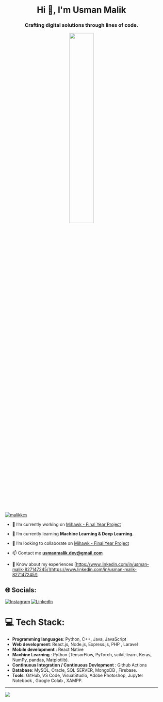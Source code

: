 <h1 align="center">Hi 👋, I'm Usman Malik</h1>
<h3 align="center">Crafting digital solutions through lines of code.</h3>


<div id="header" align ="center">
  <img src="https://i.pinimg.com/originals/09/c6/29/09c62903beeba336dc9da76eb5c9a107.gif" height="40%" width="40%">
</div>


<p align="left"> <a href="https://twitter.com/malikkcs" target="blank"><img src="https://img.shields.io/twitter/follow/malikkcs?logo=twitter&style=for-the-badge" alt="malikkcs" /></a> </p>

- 🔭 I’m currently working on [Mihawk - Final Year Project](https://github.com/usmanmalik07/Mihawk-Drone-Surveillance-System)

- 🌱 I’m currently learning **Machine Learning & Deep Learning**.

- 👯 I’m looking to collaborate on [Mihawk - Final Year Project](https://github.com/usmanmalik07/Mihawk-Drone-Surveillance-System)

- 📫 Contact me **usmanmalik.dev@gmail.com**

- 📄 Know about my experiences [https://www.linkedin.com/in/usman-malik-827147245/](https://www.linkedin.com/in/usman-malik-827147245/)


## 🌐 Socials:
[![Instagram](https://img.shields.io/badge/Instagram-%23E4405F.svg?logo=Instagram&logoColor=white)](https://instagram.com/usmanmalik.__) [![LinkedIn](https://img.shields.io/badge/LinkedIn-%230077B5.svg?logo=linkedin&logoColor=white)](https://linkedin.com/in/usman-malik-827147245)

# 💻 Tech Stack:
- **Programming languages**: Python, C++, Java, JavaScript
- **Web development**: React.js, Node.js, Express.js, PHP , Laravel
- **Mobile development** : React Native
- **Machine Learning** : Python (TensorFlow, PyTorch, scikit-learn, Keras, NumPy, pandas, Matplotlib).
- **Continuous Integration / Continuous Devlopment** : Github Actions
- **Database**: MySQL, Oracle, SQL SERVER, MongoDB , Firebase.
- **Tools**: GitHub, VS Code, VisualStudio, Adobe Photoshop, Jupyter Notebook , Google Colab , XAMPP.
---
[![](https://visitcount.itsvg.in/api?id=usmanmalik07&icon=0&color=0)](https://visitcount.itsvg.in)



